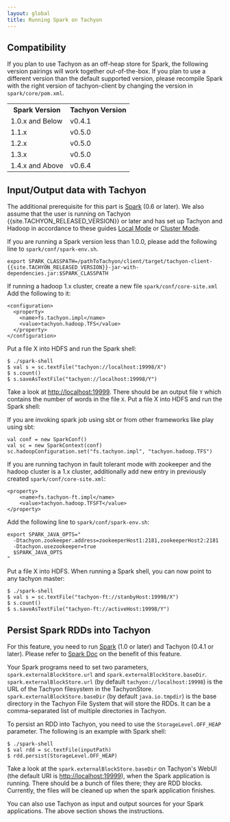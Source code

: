 ```yaml
---
layout: global
title: Running Spark on Tachyon
---
```


## Compatibility

If you plan to use Tachyon as an off-heap store for Spark, the following version pairings will
work together out-of-the-box. If you plan to use a different version than the default supported
version, please recompile Spark with the right version of tachyon-client by changing the version
in `spark/core/pom.xml`.

<table class="table">
<tr><th>Spark Version</th><th>Tachyon Version</th></tr>
<tr>
  <td> 1.0.x and Below </td>
  <td> v0.4.1 </td>
</tr>
<tr>
  <td> 1.1.x </td>
  <td> v0.5.0 </td>
</tr>
<tr>
  <td> 1.2.x </td>
  <td> v0.5.0 </td>
</tr>
<tr>
  <td> 1.3.x </td>
  <td> v0.5.0 </td>
</tr>
<tr>
  <td> 1.4.x and Above </td>
  <td> v0.6.4 </td>
</tr>
</table>

## Input/Output data with Tachyon

The additional prerequisite for this part is [Spark](http://spark-project.org/docs/latest/) (0.6 or
later). We also assume that the user is running on Tachyon {{site.TACHYON_RELEASED_VERSION}} or
later and has set up Tachyon and Hadoop in accordance to these guides
[Local Mode](Running-Tachyon-Locally.html) or [Cluster Mode](Running-Tachyon-on-a-Cluster.html).

If you are running a Spark version less than 1.0.0, please add the following line to
`spark/conf/spark-env.sh`.

    export SPARK_CLASSPATH=/pathToTachyon/client/target/tachyon-client-{{site.TACHYON_RELEASED_VERSION}}-jar-with-dependencies.jar:$SPARK_CLASSPATH

If running a hadoop 1.x cluster, create a new file `spark/conf/core-site.xml` Add the following to it:

    <configuration>
      <property>
        <name>fs.tachyon.impl</name>
        <value>tachyon.hadoop.TFS</value>
      </property>
    </configuration>

Put a file X into HDFS and run the Spark shell:

    $ ./spark-shell
    $ val s = sc.textFile("tachyon://localhost:19998/X")
    $ s.count()
    $ s.saveAsTextFile("tachyon://localhost:19998/Y")

Take a look at [http://localhost:19999](http://localhost:19999). There should be an output file
`Y` which contains the number of words in the file `X`.
Put a file X into HDFS and run the Spark shell:

If you are invoking spark job using sbt or from other frameworks like play using sbt:

    val conf = new SparkConf()
    val sc = new SparkContext(conf)
    sc.hadoopConfiguration.set("fs.tachyon.impl", "tachyon.hadoop.TFS")
    

If you are running tachyon in fault tolerant mode with zookeeper and the hadoop cluster is a 1.x cluster, 
additionally add new entry in previously created `spark/conf/core-site.xml`:

    <property>
        <name>fs.tachyon-ft.impl</name>
        <value>tachyon.hadoop.TFSFT</value>
    </property>

Add the following line to `spark/conf/spark-env.sh`:

    export SPARK_JAVA_OPTS="
      -Dtachyon.zookeeper.address=zookeeperHost1:2181,zookeeperHost2:2181
      -Dtachyon.usezookeeper=true
      $SPARK_JAVA_OPTS
    "

Put a file X into HDFS. When running a Spark shell, you can now point to any tachyon master:

    $ ./spark-shell
    $ val s = sc.textFile("tachyon-ft://stanbyHost:19998/X")
    $ s.count()
    $ s.saveAsTextFile("tachyon-ft://activeHost:19998/Y")

## Persist Spark RDDs into Tachyon

For this feature, you need to run [Spark](http://spark-project.org/) (1.0 or
later) and Tachyon (0.4.1 or later).  Please refer to
[Spark Doc](http://spark.apache.org/docs/latest/programming-guide.html) on the benefit of this
feature.

Your Spark programs need to set two parameters, `spark.externalBlockStore.url` and
`spark.externalBlockStore.baseDir`. `spark.externalBlockStore.url` (by default `tachyon://localhost:19998`) is
the URL of the Tachyon filesystem in the TachyonStore. `spark.externalBlockStore.baseDir` (by default
`java.io.tmpdir`) is the base directory in the Tachyon File System that will store the RDDs. It can
be a comma-separated list of multiple directories in Tachyon.

To persist an RDD into Tachyon, you need to use the `StorageLevel.OFF_HEAP` parameter. The following
is an example with Spark shell:

    $ ./spark-shell
    $ val rdd = sc.textFile(inputPath)
    $ rdd.persist(StorageLevel.OFF_HEAP)

Take a look at the `spark.externalBlockStore.baseDir` on Tachyon's WebUI (the default URI is
[http://localhost:19999](http://localhost:19999)), when the Spark application is running. There
should be a bunch of files there; they are RDD blocks. Currently, the files will be cleaned up when
the spark application finishes.

You can also use Tachyon as input and output sources for your Spark applications. The above section
shows the instructions.
